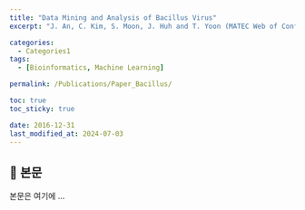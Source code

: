 ```yaml
---
title: "Data Mining and Analysis of Bacillus Virus"
excerpt: "J. An, C. Kim, S. Moon, J. Huh and T. Yoon (MATEC Web of Conferences, 69, 01006, 2016)"

categories:
  - Categories1
tags:
  - [Bioinformatics, Machine Learning]

permalink: /Publications/Paper_Bacillus/

toc: true
toc_sticky: true

date: 2016-12-31
last_modified_at: 2024-07-03
---
```


## 🦥 본문

본문은 여기에 ...

